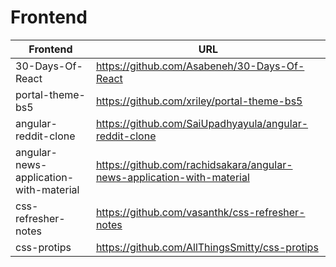 # Frontend

| Frontend  |                          URL                                                                   |
|-----------|------------------------------------------------------------------------------------------------| 
|30-Days-Of-React|https://github.com/Asabeneh/30-Days-Of-React|
|portal-theme-bs5|https://github.com/xriley/portal-theme-bs5|
|angular-reddit-clone|https://github.com/SaiUpadhyayula/angular-reddit-clone|
|angular-news-application-with-material|https://github.com/rachidsakara/angular-news-application-with-material|
|css-refresher-notes|https://github.com/vasanthk/css-refresher-notes|
|css-protips|https://github.com/AllThingsSmitty/css-protips|









